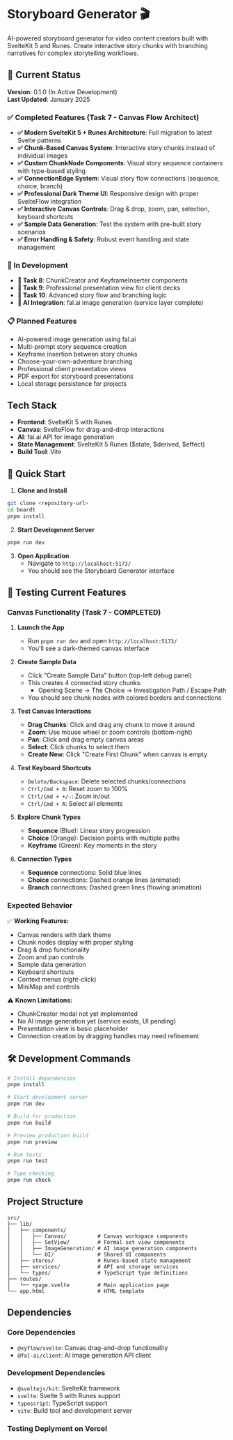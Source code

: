 # Storyboard Generator 🎬

AI-powered storyboard generator for video content creators built with SvelteKit 5 and Runes. Create interactive story chunks with branching narratives for complex storytelling workflows.

## 🎯 Current Status

**Version**: 0.1.0 (In Active Development)  
**Last Updated**: January 2025

### ✅ Completed Features (Task 7 - Canvas Flow Architect)

- **✅ Modern SvelteKit 5 + Runes Architecture**: Full migration to latest Svelte patterns
- **✅ Chunk-Based Canvas System**: Interactive story chunks instead of individual images
- **✅ Custom ChunkNode Components**: Visual story sequence containers with type-based styling
- **✅ ConnectionEdge System**: Visual story flow connections (sequence, choice, branch)
- **✅ Professional Dark Theme UI**: Responsive design with proper SvelteFlow integration
- **✅ Interactive Canvas Controls**: Drag & drop, zoom, pan, selection, keyboard shortcuts
- **✅ Sample Data Generation**: Test the system with pre-built story scenarios
- **✅ Error Handling & Safety**: Robust event handling and state management

### 🚧 In Development

- **🔄 Task 8**: ChunkCreator and KeyframeInserter components
- **🔄 Task 9**: Professional presentation view for client decks
- **🔄 Task 10**: Advanced story flow and branching logic
- **🔄 AI Integration**: fal.ai image generation (service layer complete)

### 📋 Planned Features

- AI-powered image generation using fal.ai
- Multi-prompt story sequence creation
- Keyframe insertion between story chunks
- Choose-your-own-adventure branching
- Professional client presentation views
- PDF export for storyboard presentations
- Local storage persistence for projects

## Tech Stack

- **Frontend**: SvelteKit 5 with Runes
- **Canvas**: SvelteFlow for drag-and-drop interactions
- **AI**: fal.ai API for image generation
- **State Management**: SvelteKit 5 Runes ($state, $derived, $effect)
- **Build Tool**: Vite

## 🚀 Quick Start

1. **Clone and Install**
```bash
git clone <repository-url>
cd boardt
pnpm install
```

2. **Start Development Server**
```bash
pnpm run dev
```

3. **Open Application**
   - Navigate to `http://localhost:5173/`
   - You should see the Storyboard Generator interface

## 🧪 Testing Current Features

### Canvas Functionality (Task 7 - COMPLETED)

1. **Launch the App**
   - Run `pnpm run dev` and open `http://localhost:5173/`
   - You'll see a dark-themed canvas interface

2. **Create Sample Data**
   - Click "Create Sample Data" button (top-left debug panel)
   - This creates 4 connected story chunks:
     - Opening Scene → The Choice → Investigation Path / Escape Path
   - You should see chunk nodes with colored borders and connections

3. **Test Canvas Interactions**
   - **Drag Chunks**: Click and drag any chunk to move it around
   - **Zoom**: Use mouse wheel or zoom controls (bottom-right)
   - **Pan**: Click and drag empty canvas areas
   - **Select**: Click chunks to select them
   - **Create New**: Click "Create First Chunk" when canvas is empty

4. **Test Keyboard Shortcuts**
   - `Delete/Backspace`: Delete selected chunks/connections
   - `Ctrl/Cmd + 0`: Reset zoom to 100%
   - `Ctrl/Cmd + +/-`: Zoom in/out
   - `Ctrl/Cmd + A`: Select all elements

5. **Explore Chunk Types**
   - **Sequence** (Blue): Linear story progression
   - **Choice** (Orange): Decision points with multiple paths
   - **Keyframe** (Green): Key moments in the story

6. **Connection Types**
   - **Sequence** connections: Solid blue lines
   - **Choice** connections: Dashed orange lines (animated)
   - **Branch** connections: Dashed green lines (flowing animation)

### Expected Behavior

✅ **Working Features:**
- Canvas renders with dark theme
- Chunk nodes display with proper styling
- Drag & drop functionality
- Zoom and pan controls
- Sample data generation
- Keyboard shortcuts
- Context menus (right-click)
- MiniMap and controls

⚠️  **Known Limitations:**
- ChunkCreator modal not yet implemented
- No AI image generation yet (service exists, UI pending)
- Presentation view is basic placeholder
- Connection creation by dragging handles may need refinement

## 🛠️ Development Commands

```bash
# Install dependencies
pnpm install

# Start development server
pnpm run dev

# Build for production
pnpm run build

# Preview production build
pnpm run preview

# Run tests
pnpm run test

# Type checking
pnpm run check
```

## Project Structure

```
src/
├── lib/
│   ├── components/
│   │   ├── Canvas/          # Canvas workspace components
│   │   ├── SetView/         # Formal set view components
│   │   ├── ImageGeneration/ # AI image generation components
│   │   └── UI/              # Shared UI components
│   ├── stores/              # Runes-based state management
│   ├── services/            # API and storage services
│   └── types/               # TypeScript type definitions
├── routes/
│   └── +page.svelte         # Main application page
└── app.html                 # HTML template
```

## Dependencies

### Core Dependencies
- `@xyflow/svelte`: Canvas drag-and-drop functionality
- `@fal-ai/client`: AI image generation API client

### Development Dependencies
- `@sveltejs/kit`: SvelteKit framework
- `svelte`: Svelte 5 with Runes support
- `typescript`: TypeScript support
- `vite`: Build tool and development server

### Testing Deplyment on Vercel
